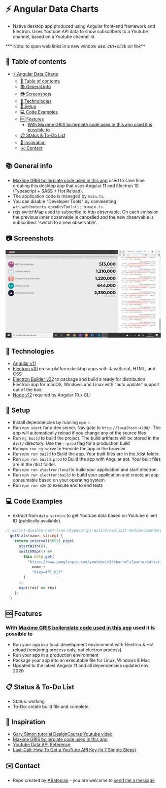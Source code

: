 # :zap: Angular Data Charts

* Native desktop app produced using Angular front-end framework and Electron. Uses Youtube API data to show subscribers to a Youtube channel, based on a Youtube channel id.

*** Note: to open web links in a new window use: _ctrl+click on link_**

## :page_facing_up: Table of contents

* [:zap: Angular Data Charts](#zap-angular-data-charts)
  * [:page_facing_up: Table of contents](#page_facing_up-table-of-contents)
  * [:books: General info](#books-general-info)
  * [:camera: Screenshots](#camera-screenshots)
  * [:signal_strength: Technologies](#signal_strength-technologies)
  * [:floppy_disk: Setup](#floppy_disk-setup)
  * [:computer: Code Examples](#computer-code-examples)
  * [:cool: Features](#cool-features)
    * [With Maxime GRIS boilerplate code used in this app used it is possible to](#with-maxime-gris-boilerplate-code-used-in-this-app-used-it-is-possible-to)
  * [:clipboard: Status & To-Do List](#clipboard-status--to-do-list)
  * [:clap: Inspiration](#clap-inspiration)
  * [:envelope: Contact](#envelope-contact)

## :books: General info

* [Maxime GRIS boilerplate code used in this app](https://github.com/maximegris/angular-electron) used to save time creating this desktop app that uses Angular 11 and Electron 10 (Typescript + SASS + Hot Reload).
* The application code is managed by `main.ts`.
* You can disable "Developer Tools" by commenting `win.webContents.openDevTools();` in `main.ts`.
* rxjs switchMap used to subscribe to http observable. On each emission the previous inner observable is cancelled and the new observable is subscribed: 'switch to a new observable'.

## :camera: Screenshots

![Example screenshot](./img/youtube.png)

## :signal_strength: Technologies

* [Angular v11](https://angular.io/)
* [Electron v10](https://www.electronjs.org/) cross-platform desktop apps with JavaScript, HTML, and CSS
* [Electron Builder v22](https://www.electron.build/) to package and build a ready for distribution Electron app for macOS, Windows and Linux with “auto update” support out of the box.
* [Node v12](https://nodejs.org/en/) required by Angular 10.x CLI

## :floppy_disk: Setup

* Install dependencies by running `npm i`
* Run `npm start` for a dev server. Navigate to `http://localhost:4200/`. The app will automatically reload if you change any of the source files
* Run `ng build` to build the project. The build artifacts will be stored in the `dist/` directory. Use the `--prod` flag for a production build
* Run`npm run ng:serve` to Execute the app in the browser
* Run `npm run build` to Build the app. Your built files are in the /dist folder.
* Run `npm run build:prod` to Build the app with Angular aot. Your built files are in the /dist folder.
* Run `npm run electron:local`to build your application and start electron.
* Run `npm run electron:build` to build your application and create an app consumable based on your operating system.
* Run `npm run e2e` to execute end to end tests

## :computer: Code Examples

* extract from `data.service` to get Youtube data based on Youtube client ID (publically available).

```typescript
// eslint-disable-next-line @typescript-eslint/explicit-module-boundary-types
  getStats(name: string) {
    return interval(5000).pipe(
      startWith(0),
      switchMap(() =>
        this.http.get(
          "https://www.googleapis.com/youtube/v3/channels?part=statistics,snippet&id=" +
            name +
            "&key=API_KEY"
        )
      ),
      map((res) => res)
    );
  }
```

## :cool: Features

### With [Maxime GRIS boilerplate code used in this app](https://github.com/maximegris/angular-electron) used it is possible to

* Run your app in a local development environment with Electron & Hot reload (rendering process only, not electron process)
* Run your app in a production environment
* Package your app into an executable file for Linux, Windows & Mac
* Updated to the latest Angular 11 and all dependencies updated nov. 2020

## :clipboard: Status & To-Do List

* Status: working
* To-Do: create build file and complete.

## :clap: Inspiration

* [Gary Simon tutorial DesignCourse Youtube video](https://www.youtube.com/watch?v=Ea2lWsumTrM)
* [Maxime GRIS boilerplate code used in this app](https://github.com/maximegris/angular-electron)
* [Youtube Data API Reference](https://developers.google.com/youtube/v3/docs)
* [Last-Call: How To Get a YouTube API Key (in 7 Simple Steps)](https://rapidapi.com/blog/how-to-get-youtube-api-key/)

## :envelope: Contact

* Repo created by [ABateman](https://www.andrewbateman.org) - you are welcome to [send me a message](https://andrewbateman.org/contact)
